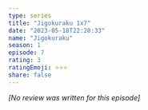 ```yaml
---
type: series
title: "Jigokuraku 1x7"
date: "2023-05-18T22:20:33"
name: "Jigokuraku"
season: 1
episode: 7
rating: 3
ratingEmoji: ⭐️⭐️⭐️
share: false
---
```


*[No review was written for this episode]*
